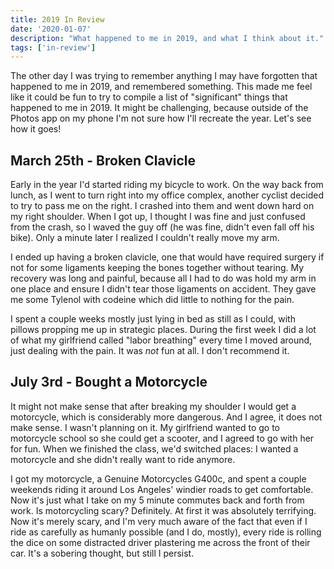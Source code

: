 ```yaml
---
title: 2019 In Review
date: '2020-01-07'
description: "What happened to me in 2019, and what I think about it."
tags: ['in-review']
---
```


The other day I was trying to remember anything I may have forgotten that happened to me in 2019, and remembered something. This made me feel like it could be fun to try to compile a list of "significant" things that happened to me in 2019. It might be challenging, because outside of the Photos app on my phone I'm not sure how I'll recreate the year. Let's see how it goes!

## March 25th - Broken Clavicle

Early in the year I'd started riding my bicycle to work. On the way back from lunch, as I went to turn right into my office complex, another cyclist decided to try to pass me on the right. I crashed into them and went down hard on my right shoulder. When I got up, I thought I was fine and just confused from the crash, so I waved the guy off (he was fine, didn't even fall off his bike). Only a minute later I realized I couldn't really move my arm.

I ended up having a broken clavicle, one that would have required surgery if not for some ligaments keeping the bones together without tearing. My recovery was long and painful, because all I had to do was hold my arm in one place and ensure I didn't tear those ligaments on accident. They gave me some Tylenol with codeine which did little to nothing for the pain.

I spent a couple weeks mostly just lying in bed as still as I could, with pillows propping me up in strategic places. During the first week I did a lot of what my girlfriend called "labor breathing" every time I moved around, just dealing with the pain. It was _not_ fun at all. I don't recommend it.

## July 3rd - Bought a Motorcycle

It might not make sense that after breaking my shoulder I would get a motorcycle, which is considerably more dangerous. And I agree, it does not make sense. I wasn't planning on it. My girlfriend wanted to go to motorcycle school so she could get a scooter, and I agreed to go with her for fun. When we finished the class, we'd switched places: I wanted a motorcycle and she didn't really want to ride anymore.

I got my motorcycle, a Genuine Motorcycles G400c, and spent a couple weekends riding it around Los Angeles' windier roads to get comfortable. Now it's just what I take on my 5 minute commutes back and forth from work. Is motorcycling scary? Definitely. At first it was absolutely terrifying. Now it's merely scary, and I'm very much aware of the fact that even if I ride as carefully as humanly possible (and I do, mostly), every ride is rolling the dice on some distracted driver plastering me across the front of their car. It's a sobering thought, but still I persist.

